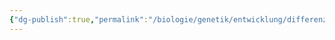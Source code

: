 ```yaml
---
{"dg-publish":true,"permalink":"/biologie/genetik/entwicklung/differenzierung-und-entwicklung/"}
---
```

